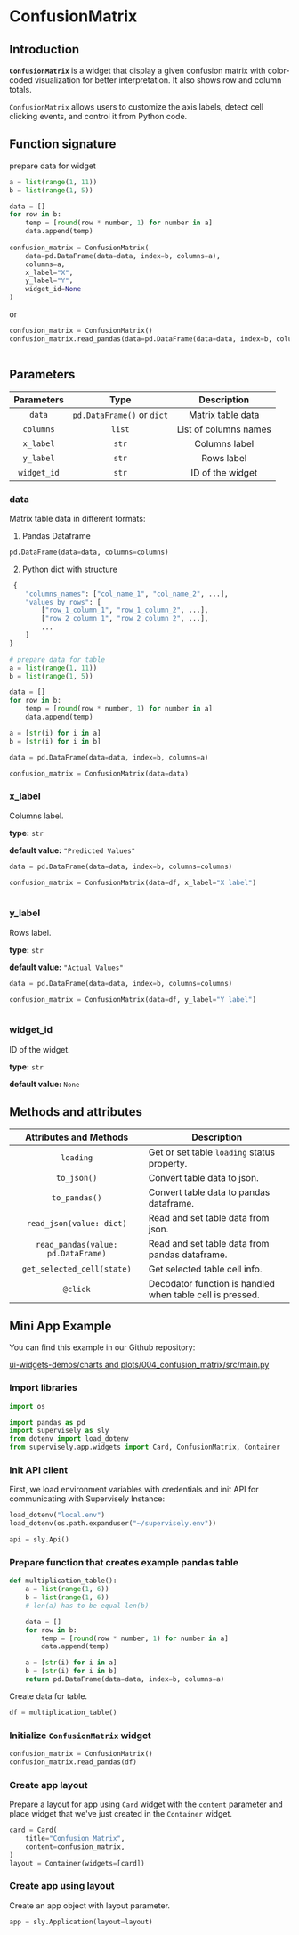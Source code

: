 # ConfusionMatrix

## Introduction

**`ConfusionMatrix`** is a widget that display a given confusion matrix with color-coded visualization for better interpretation. It also shows row and column totals.

`ConfusionMatrix` allows users to customize the axis labels, detect cell clicking events, and control it from Python code.

## Function signature

prepare data for widget

```python
a = list(range(1, 11))
b = list(range(1, 5))

data = []
for row in b:
    temp = [round(row * number, 1) for number in a]
    data.append(temp)
    
confusion_matrix = ConfusionMatrix(
    data=pd.DataFrame(data=data, index=b, columns=a),
    columns=a,
    x_label="X",
    y_label="Y",
    widget_id=None
)
```

or

```python
confusion_matrix = ConfusionMatrix()
confusion_matrix.read_pandas(data=pd.DataFrame(data=data, index=b, columns=a))
```

<figure><img src="https://user-images.githubusercontent.com/79905215/218085637-5ca2c068-329b-4e73-8204-a3dfc176acfb.png" alt=""><figcaption></figcaption></figure>

## Parameters

|  Parameters |            Type            |      Description      |
| :---------: | :------------------------: | :-------------------: |
|    `data`   | `pd.DataFrame()` or `dict` |   Matrix table data   |
|  `columns`  |           `list`           | List of columns names |
|  `x_label`  |            `str`           |     Columns label     |
|  `y_label`  |            `str`           |       Rows label      |
| `widget_id` |            `str`           |    ID of the widget   |

### data

Matrix table data in different formats:

1. Pandas Dataframe

```python
pd.DataFrame(data=data, columns=columns)
```

2. Python dict with structure

```python
 {
    "columns_names": ["col_name_1", "col_name_2", ...],
    "values_by_rows": [
        ["row_1_column_1", "row_1_column_2", ...],
        ["row_2_column_1", "row_2_column_2", ...],
        ...
    ]
}

# prepare data for table
a = list(range(1, 11))
b = list(range(1, 5))

data = []
for row in b:
    temp = [round(row * number, 1) for number in a]
    data.append(temp)

a = [str(i) for i in a]
b = [str(i) for i in b]

data = pd.DataFrame(data=data, index=b, columns=a)

confusion_matrix = ConfusionMatrix(data=data)
```

### x\_label

Columns label.

**type:** `str`

**default value:** `"Predicted Values"`

```python
data = pd.DataFrame(data=data, index=b, columns=columns)

confusion_matrix = ConfusionMatrix(data=df, x_label="X label")
```

<figure><img src="https://user-images.githubusercontent.com/79905215/218085754-00bd8f92-29e9-44d7-b29c-a5372e7754bb.png" alt=""><figcaption></figcaption></figure>

### y\_label

Rows label.

**type:** `str`

**default value:** `"Actual Values"`

```python
data = pd.DataFrame(data=data, index=b, columns=columns)

confusion_matrix = ConfusionMatrix(data=df, y_label="Y label")
```

<figure><img src="https://user-images.githubusercontent.com/79905215/218085907-a1ea19ae-46d9-44d2-b269-51450a9dce92.png" alt=""><figcaption></figcaption></figure>

### widget\_id

ID of the widget.

**type:** `str`

**default value:** `None`

## Methods and attributes

|       Attributes and Methods       | Description                                               |
| :--------------------------------: | --------------------------------------------------------- |
|              `loading`             | Get or set table `loading` status property.               |
|             `to_json()`            | Convert table data to json.                               |
|            `to_pandas()`           | Convert table data to pandas dataframe.                   |
|      `read_json(value: dict)`      | Read and set table data from json.                        |
| `read_pandas(value: pd.DataFrame)` | Read and set table data from pandas dataframe.            |
|     `get_selected_cell(state)`     | Get selected table cell info.                             |
|              `@click`              | Decodator function is handled when table cell is pressed. |

## Mini App Example

You can find this example in our Github repository:

[ui-widgets-demos/charts and plots/004\_confusion\_matrix/src/main.py](https://github.com/supervisely-ecosystem/ui-widgets-demos/blob/master/charts%20and%20plots/004\_confusion\_matrix/src/main.py)

### Import libraries

```python
import os

import pandas as pd
import supervisely as sly
from dotenv import load_dotenv
from supervisely.app.widgets import Card, ConfusionMatrix, Container
```

### Init API client

First, we load environment variables with credentials and init API for communicating with Supervisely Instance:

```python
load_dotenv("local.env")
load_dotenv(os.path.expanduser("~/supervisely.env"))

api = sly.Api()
```

### Prepare function that creates example pandas table

```python
def multiplication_table():
    a = list(range(1, 6))
    b = list(range(1, 6))
    # len(a) has to be equal len(b)

    data = []
    for row in b:
        temp = [round(row * number, 1) for number in a]
        data.append(temp)

    a = [str(i) for i in a]
    b = [str(i) for i in b]
    return pd.DataFrame(data=data, index=b, columns=a)
```

Create data for table.

```python
df = multiplication_table()
```

### Initialize `ConfusionMatrix` widget

```python
confusion_matrix = ConfusionMatrix()
confusion_matrix.read_pandas(df)
```

### Create app layout

Prepare a layout for app using `Card` widget with the `content` parameter and place widget that we've just created in the `Container` widget.

```python
card = Card(
    title="Confusion Matrix",
    content=confusion_matrix,
)
layout = Container(widgets=[card])
```

### Create app using layout

Create an app object with layout parameter.

```python
app = sly.Application(layout=layout)
```

<figure><img src="https://user-images.githubusercontent.com/79905215/218085637-5ca2c068-329b-4e73-8204-a3dfc176acfb.png" alt=""><figcaption></figcaption></figure>
